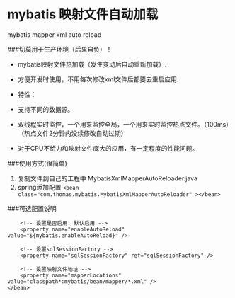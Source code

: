 # mybatis 映射文件自动加载
mybatis mapper xml auto reload

###切莫用于生产环境（后果自负）！

* mybatis映射文件热加载（发生变动后自动重新加载）.

* 方便开发时使用，不用每次修改xml文件后都要去重启应用.

* 特性：
 * 支持不同的数据源。
 * 双线程实时监控，一个用来监控全局，一个用来实时监控热点文件。（100ms）（热点文件2分钟内没续修改自动过期）
 * 对于CPU不给力和映射文件庞大的应用，有一定程度的性能问题。

###使用方式(很简单)
1. 复制文件到自己的工程中 MybatisXmlMapperAutoReloader.java
2. spring添加配置 `<bean class="com.thomas.mybatis.MybatisXmlMapperAutoReloader" ></bean>`

###可选配置说明
	<!-- mybatis自动热加载 -->
	<bean class="com.thomas.mybatis.MybatisXmlMapperAutoReloader" >
	
		<!-- 设置是否启用: 默认启用 -->
		<property name="enableAutoReload" value="${mybatis.enableAutoReload}" />
	
		<!-- 设置sqlSessionFactory -->
		<property name="sqlSessionFactory" ref="sqlSessionFactory" />
	
		<!-- 设置映射文件地址 -->
		<property name="mapperLocations" value="classpath*:mybatis/bean/mapper/*.xml" />
	</bean>

